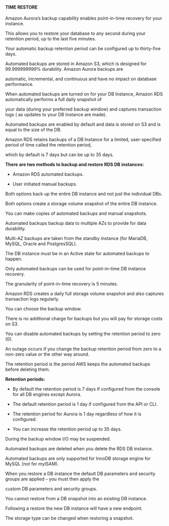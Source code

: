 #### TIME RESTORE

Amazon Aurora’s backup capability enables point-in-time recovery for your
instance.

This allows you to restore your database to any second during your retention
period, up to the last five minutes.

Your automatic backup retention period can be configured up to thirty-five days.

Automated backups are stored in Amazon S3, which is designed for 99.999999999%
durability. Amazon Aurora backups are

automatic, incremental, and continuous and have no impact on database
performance.

When automated backups are turned on for your DB Instance, Amazon RDS
automatically performs a full daily snapshot of

your data (during your preferred backup window) and captures transaction logs (
as updates to your DB Instance are made).

Automated backups are enabled by default and data is stored on S3 and is equal
to the size of the DB.

Amazon RDS retains backups of a DB Instance for a limited, user-specified period
of time called the retention period,

which by default is 7 days but can be up to 35 days.

**There are two methods to backup and restore RDS DB instances:**

- Amazon RDS automated backups.

- User initiated manual backups.

Both options back up the entire DB instance and not just the individual DBs.

Both options create a storage volume snapshot of the entire DB instance.

You can make copies of automated backups and manual snapshots.

Automated backups backup data to multiple AZs to provide for data durability.

Multi-AZ backups are taken from the standby instance (for MariaDB, MySQL, Oracle
and PostgresSQL).

The DB instance must be in an Active state for automated backups to happen.

Only automated backups can be used for point-in-time DB instance recovery.

The granularity of point-in-time recovery is 5 minutes.

Amazon RDS creates a daily full storage volume snapshot and also captures
transaction logs regularly.

You can choose the backup window.

There is no additional charge for backups but you will pay for storage costs on
S3.

You can disable automated backups by setting the retention period to zero (0).

An outage occurs if you change the backup retention period from zero to a
non-zero value or the other way around.

The retention period is the period AWS keeps the automated backups before
deleting them.

**Retention periods:**

- By default the retention period is 7 days if configured from the console for
  all DB engines except Aurora.

- The default retention period is 1 day if configured from the API or CLI.

- The retention period for Aurora is 1 day regardless of how it is configured.

- You can increase the retention period up to 35 days.

During the backup window I/O may be suspended.

Automated backups are deleted when you delete the RDS DB instance.

Automated backups are only supported for InnoDB storage engine for MySQL (not
for myISAM).

When you restore a DB instance the default DB parameters and security groups are
applied – you must then apply the

custom DB parameters and security groups.

You cannot restore from a DB snapshot into an existing DB instance.

Following a restore the new DB instance will have a new endpoint.

The storage type can be changed when restoring a snapshot.

